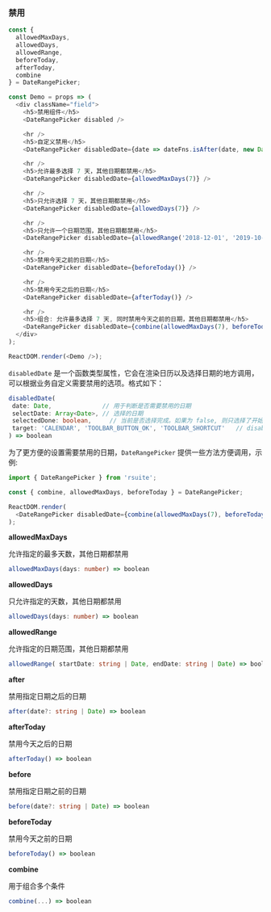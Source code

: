 ### 禁用

<!--start-code-->

```js
const {
  allowedMaxDays,
  allowedDays,
  allowedRange,
  beforeToday,
  afterToday,
  combine
} = DateRangePicker;

const Demo = props => (
  <div className="field">
    <h5>禁用组件</h5>
    <DateRangePicker disabled />

    <hr />
    <h5>自定义禁用</h5>
    <DateRangePicker disabledDate={date => dateFns.isAfter(date, new Date())} />

    <hr />
    <h5>允许最多选择 7 天，其他日期都禁用</h5>
    <DateRangePicker disabledDate={allowedMaxDays(7)} />

    <hr />
    <h5>只允许选择 7 天，其他日期都禁用</h5>
    <DateRangePicker disabledDate={allowedDays(7)} />

    <hr />
    <h5>只允许一个日期范围，其他日期都禁用</h5>
    <DateRangePicker disabledDate={allowedRange('2018-12-01', '2019-10-1')} />

    <hr />
    <h5>禁用今天之前的日期</h5>
    <DateRangePicker disabledDate={beforeToday()} />

    <hr />
    <h5>禁用今天之后的日期</h5>
    <DateRangePicker disabledDate={afterToday()} />

    <hr />
    <h5>组合: 允许最多选择 7 天, 同时禁用今天之前的日期，其他日期都禁用</h5>
    <DateRangePicker disabledDate={combine(allowedMaxDays(7), beforeToday())} />
  </div>
);

ReactDOM.render(<Demo />);
```

<!--end-code-->

`disabledDate` 是一个函数类型属性，它会在渲染日历以及选择日期的地方调用，可以根据业务自定义需要禁用的选项。格式如下：

```ts
disabledDate(
 date: Date,              // 用于判断是否需要禁用的日期
 selectDate: Array<Date>, // 选择的日期
 selectedDone: boolean,     // 当前是否选择完成。如果为 false, 则只选择了开始日期，等待选择结束日期
 target: 'CALENDAR', 'TOOLBAR_BUTTON_OK', 'TOOLBAR_SHORTCUT'   // disabledDate 调用的位置
) => boolean
```

为了更方便的设置需要禁用的日期，`DateRangePicker` 提供一些方法方便调用，示例:

```ts
import { DateRangePicker } from 'rsuite';

const { combine, allowedMaxDays, beforeToday } = DateRangePicker;

ReactDOM.render(
  <DateRangePicker disabledDate={combine(allowedMaxDays(7), beforeToday())} />
);
```

**allowedMaxDays**

允许指定的最多天数，其他日期都禁用

```ts
allowedMaxDays(days: number) => boolean
```

**allowedDays**

只允许指定的天数，其他日期都禁用

```ts
allowedDays(days: number) => boolean
```

**allowedRange**

允许指定的日期范围，其他日期都禁用

```ts
allowedRange( startDate: string | Date, endDate: string | Date) => boolean
```

**after**

禁用指定日期之后的日期

```ts
after(date?: string | Date) => boolean
```

**afterToday**

禁用今天之后的日期

```ts
afterToday() => boolean
```

**before**

禁用指定日期之前的日期

```ts
before(date?: string | Date) => boolean
```

**beforeToday**

禁用今天之前的日期

```ts
beforeToday() => boolean
```

**combine**

用于组合多个条件

```ts
combine(...) => boolean
```
